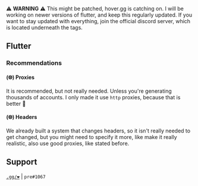 ⚠️ **WARNING** ⚠️ This might be patched, hover.gg is catching on. I will be working on newer versions of flutter, and keep this regularly updated. If you want to stay updated with everything, join the official discord server, which is located underneath the tags.

## Flutter
### Recommendations
#### (🌐) Proxies
It is recommended, but not really needed. Unless you're generating thousands of accounts. I only made it use `http` proxies, because that is better 🤷
#### (🌐) Headers
We already built a system that changes headers, so it isn't really needed to get changed, but you might need to specify it more, like make it really realistic, also use good proxies, like stated before.

## Support
[`.gg/❤️`](https://discord.gg/socialboosts) | `pre#1067`
